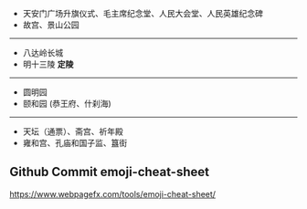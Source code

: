 - 天安门广场升旗仪式、毛主席纪念堂、人民大会堂、人民英雄纪念碑
- 故宫、景山公园
-------------
- 八达岭长城
- 明十三陵 **定陵**
-------------
- 圆明园
- 颐和园 (恭王府、什刹海)
-------------
- 天坛（通票）、斋宫、祈年殿
- 雍和宫、孔庙和国子监、簋街

## Github Commit emoji-cheat-sheet
https://www.webpagefx.com/tools/emoji-cheat-sheet/

